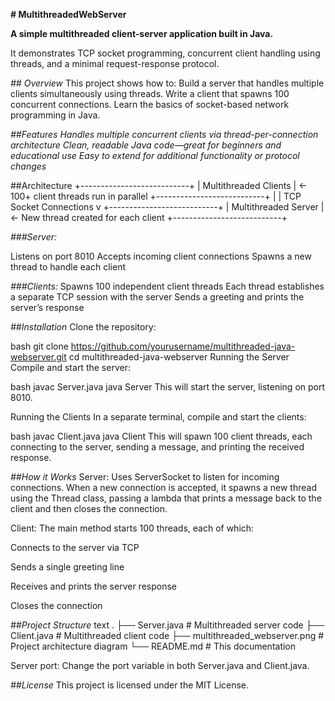 **# MultithreadedWebServer**
 
**A simple multithreaded client-server application built in Java.**

It demonstrates TCP socket programming, concurrent client handling using threads, and a minimal request-response protocol.



*## Overview*
This project shows how to:
Build a server that handles multiple clients simultaneously using threads.
Write a client that spawns 100 concurrent connections.
Learn the basics of socket-based network programming in Java.

*##Features*
*Handles multiple concurrent clients via thread-per-connection architecture
Clean, readable Java code—great for beginners and educational use
Easy to extend for additional functionality or protocol changes*

##Architecture
+---------------------------+
|   Multithreaded Clients   |  ← 100+ client threads run in parallel
+---------------------------+
             |
             |     TCP Socket Connections
             v
+---------------------------+
|    Multithreaded Server   |  ← New thread created for each client
+---------------------------+


*###Server:*

Listens on port 8010
Accepts incoming client connections
Spawns a new thread to handle each client

*###Clients:*
Spawns 100 independent client threads
Each thread establishes a separate TCP session with the server
Sends a greeting and prints the server’s response



*##Installation*
Clone the repository:

bash
git clone https://github.com/yourusername/multithreaded-java-webserver.git
cd multithreaded-java-webserver
Running the Server
Compile and start the server:

bash
javac Server.java
java Server
This will start the server, listening on port 8010.

Running the Clients
In a separate terminal, compile and start the clients:

bash
javac Client.java
java Client
This will spawn 100 client threads, each connecting to the server, sending a message, and printing the received response.

*##How it Works*
Server:
Uses ServerSocket to listen for incoming connections. When a new connection is accepted, it spawns a new thread using the Thread class, passing a lambda that prints a message back to the client and then closes the connection.

Client:
The main method starts 100 threads, each of which:

Connects to the server via TCP

Sends a single greeting line

Receives and prints the server response

Closes the connection

*##Project Structure*
text
.
├── Server.java                   # Multithreaded server code
├── Client.java                   # Multithreaded client code
├── multithreaded_webserver.png   # Project architecture diagram
└── README.md                     # This documentation


Server port:
Change the port variable in both Server.java and Client.java.



*##License*
This project is licensed under the MIT License.
